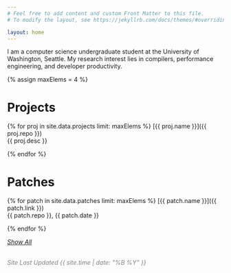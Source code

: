 ```yaml
---
# Feel free to add content and custom Front Matter to this file.
# To modify the layout, see https://jekyllrb.com/docs/themes/#overriding-theme-defaults

layout: home
---
```


I am a computer science undergraduate student at the University of Washington, Seattle.  My research interest lies in compilers, performance engineering, and developer productivity.

{% assign maxElems = 4 %}

# Projects

{% for proj in site.data.projects limit: maxElems %}
[{{ proj.name }}]({{ proj.repo }})<br>
{{ proj.desc }}

{% endfor %}

# Patches

{% for patch in site.data.patches limit: maxElems %}
[{{ patch.name }}]({{ patch.link }})<br>
{{ patch.repo }}, {{ patch.date }}

{% endfor %}

*[Show All](/patches)*

<br>
<em style="color: #828282;">Site Last Updated {{ site.time | date: "%B %Y" }}</em>
